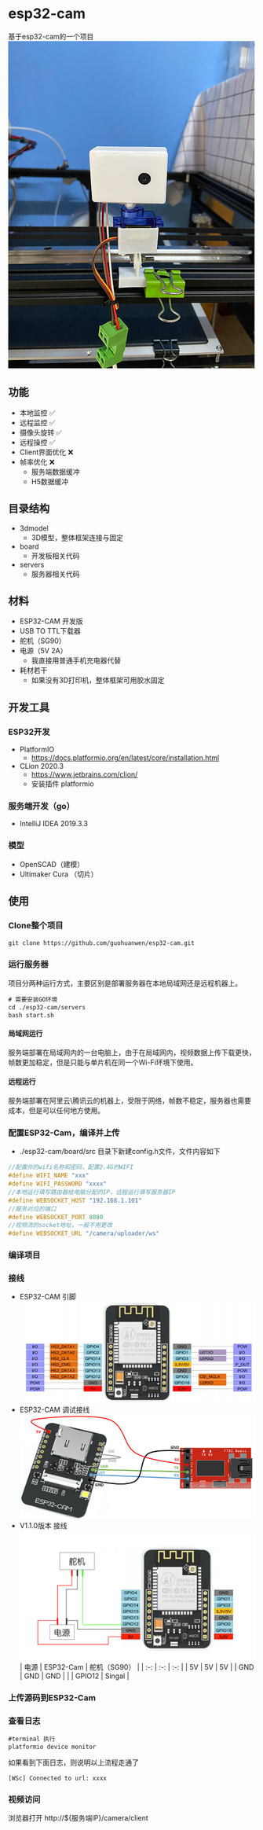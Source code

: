# esp32-cam
基于esp32-cam的一个项目
![image1](./image/product.jpg)
## 功能
+ 本地监控 ✅
+ 远程监控 ✅
+ 摄像头旋转 ✅
+ 远程操控 ✅
+ Client界面优化 ❌
+ 帧率优化 ❌
  + 服务端数据缓冲
  + H5数据缓冲

## 目录结构
+ 3dmodel
  + 3D模型，整体框架连接与固定
+ board
  + 开发板相关代码
+ servers
  + 服务器相关代码
    
## 材料
+ ESP32-CAM 开发版
+ USB TO TTL下载器
+ 舵机（SG90）
+ 电源（5V 2A）
  + 我直接用普通手机充电器代替
+ 耗材若干
  + 如果没有3D打印机，整体框架可用胶水固定

## 开发工具
### ESP32开发
+ PlatformIO
  + https://docs.platformio.org/en/latest/core/installation.html
+ CLion 2020.3
  + https://www.jetbrains.com/clion/
  + 安装插件 platformio
### 服务端开发（go）
+ IntelliJ IDEA 2019.3.3
### 模型
+ OpenSCAD（建模）
+ Ultimaker Cura （切片）

## 使用
### Clone整个项目
```Shell
git clone https://github.com/guohuanwen/esp32-cam.git
```
### 运行服务器
项目分两种运行方式，主要区别是部署服务器在本地局域网还是远程机器上。
```Shell
# 需要安装GO环境
cd ./esp32-cam/servers
bash start.sh
 ```
#### 局域网运行
服务端部署在局域网内的一台电脑上，由于在局域网内，视频数据上传下载更快，帧数更加稳定，但是只能与单片机在同一个Wi-Fi环境下使用。
#### 远程运行
服务端部署在阿里云\腾讯云的机器上，受限于网络，帧数不稳定，服务器也需要成本，但是可以任何地方使用。
### 配置ESP32-Cam，编译并上传
+ ./esp32-cam/board/src 目录下新建config.h文件，文件内容如下
```c
//配置你的wifi名称和密码，配置2.4G的WIFI
#define WIFI_NAME "xxx"
#define WIFI_PASSWORD "xxxx"
//本地运行填写路由器给电脑分配的IP，远程运行填写服务器IP
#define WEBSOCKET_HOST "192.168.1.101"
//服务对应的端口
#define WEBSOCKET_PORT 8080
//视频流的socket地址，一般不用更改
#define WEBSOCKET_URL "/camera/uploader/ws"
```
### 编译项目
### 接线
  + ESP32-CAM 引脚  
    ![image1](./image/ESP32-CAM.png)
  + ESP32-CAM 调试接线  
    ![image2](./image/ESP32-CAM-CONNECTION.png)
  + V1.1.0版本 接线
    ![image2](./image/v1.1.0.png)
    |  电源      | ESP32-Cam     | 舵机（SG90） |
    |  :-:     | :-:         | :-:  |
    | 5V       | 5V         | 5V  |
    | GND       | GND        | GND |
    |        | GPIO12       | Singal |
### 上传源码到ESP32-Cam
### 查看日志
```Shell
#terminal 执行
platformio device monitor
```
如果看到下面日志，则说明以上流程走通了
```
[WSc] Connected to url: xxxx
```
### 视频访问
浏览器打开 http://${服务端IP}/camera/client
